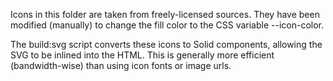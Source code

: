 Icons in this folder are taken from freely-licensed sources.
They have been modified (manually) to change the fill color to the CSS variable --icon-color.

The build:svg script converts these icons to Solid components, allowing the SVG to be inlined
into the HTML. This is generally more efficient (bandwidth-wise) than using icon fonts or
image urls.
